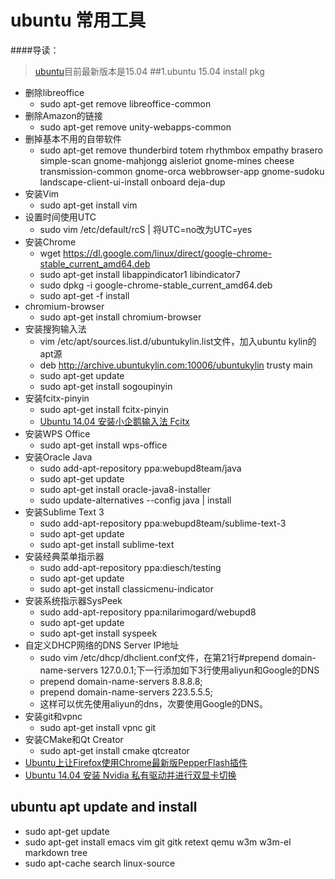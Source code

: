 # ubuntu 常用工具
####导读：
> [ubuntu]()目前最新版本是15.04
##1.ubuntu 15.04 install pkg
- 删除libreoffice
    - sudo apt-get remove libreoffice-common
- 删除Amazon的链接
    - sudo apt-get remove unity-webapps-common 
- 删掉基本不用的自带软件
    - sudo apt-get remove thunderbird totem rhythmbox empathy brasero simple-scan gnome-mahjongg aisleriot gnome-mines cheese transmission-common gnome-orca webbrowser-app gnome-sudoku landscape-client-ui-install onboard deja-dup
- 安装Vim
    - sudo apt-get install vim
- 设置时间使用UTC
    - sudo vim /etc/default/rcS | 将UTC=no改为UTC=yes 
- 安装Chrome
    - wget https://dl.google.com/linux/direct/google-chrome-stable_current_amd64.deb
    - sudo apt-get install libappindicator1 libindicator7
    - sudo dpkg -i google-chrome-stable_current_amd64.deb   
    - sudo apt-get -f install
- chromium-browser
    - sudo apt-get install chromium-browser
- 安装搜狗输入法
    - vim /etc/apt/sources.list.d/ubuntukylin.list文件，加入ubuntu kylin的apt源
    - deb http://archive.ubuntukylin.com:10006/ubuntukylin trusty main
    - sudo apt-get update  
    - sudo apt-get install sogoupinyin
- 安装fcitx-pinyin
    - sudo apt-get install fcitx-pinyin
    - [Ubuntu 14.04 安装小企鹅输入法 Fcitx](http://my.oschina.net/eechen/blog/224291)
- 安装WPS Office
    - sudo apt-get install wps-office
- 安装Oracle Java
    - sudo add-apt-repository ppa:webupd8team/java    
    - sudo apt-get update    
    - sudo apt-get install oracle-java8-installer
    - sudo update-alternatives --config java | install 
- 安装Sublime Text 3
    - sudo add-apt-repository ppa:webupd8team/sublime-text-3    
    - sudo apt-get update    
    - sudo apt-get install sublime-text 
- 安装经典菜单指示器
    - sudo add-apt-repository ppa:diesch/testing  
    - sudo apt-get update  
    - sudo apt-get install classicmenu-indicator 
- 安装系统指示器SysPeek
    - sudo add-apt-repository ppa:nilarimogard/webupd8    
    - sudo apt-get update    
    - sudo apt-get install syspeek    
- 自定义DHCP网络的DNS Server IP地址
    - sudo vim /etc/dhcp/dhclient.conf文件，在第21行#prepend domain-name-servers 127.0.0.1;下一行添加如下3行使用aliyun和Google的DNS
    - prepend domain-name-servers 8.8.8.8;  
    - prepend domain-name-servers 223.5.5.5; 
    - 这样可以优先使用aliyun的dns，次要使用Google的DNS。
- 安装git和vpnc
    - sudo apt-get install vpnc git  
- 安装CMake和Qt Creator
    - sudo apt-get install cmake qtcreator 
- [Ubuntu上让Firefox使用Chrome最新版PepperFlash插件](http://my.oschina.net/eechen/blog/365324)
- [Ubuntu 14.04 安装 Nvidia 私有驱动并进行双显卡切换](http://my.oschina.net/eechen/blog/227134)
 
## ubuntu apt update and install
- sudo apt-get update
- sudo apt-get install emacs vim git gitk retext qemu w3m w3m-el markdown tree
- sudo apt-cache search linux-source
